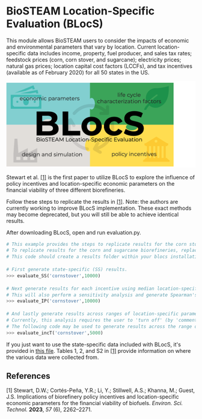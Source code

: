 # BioSTEAM Location-Specific Evaluation  (BLocS)

This module allows BioSTEAM users to consider the impacts of economic and environmental parameters that vary by location. Current location-specific data includes income, property, fuel producer, and sales tax rates; feedstock prices (corn, corn stover, and sugarcane); electricity prices; natural gas prices; location capital cost factors (LCCFs), and tax incentives (available as of February 2020) for all 50 states in the US.

![BLocS Logo](https://github.com/BioSTEAMDevelopmentGroup/BLocS/blob/main/BLocS_logo.tiff "BLocS Logo")

Stewart et al. [[1]](#1) is the first paper to utilize BLocS to explore the influence of policy incentives and location-specific economic parameters on the financial viability of three different biorefineries.

Follow these steps to replicate the results in [[1]](#1). Note: the authors are currently working to improve BLocS implementation. These exact methods may become deprecated, but you will still be able to achieve identical results.

After downloading BLocS, open and run evaluation.py.
```python
# This example provides the steps to replicate results for the corn stover biorefinery.
# To replicate results for the corn and sugarcane biorefineries, replace 'cornstover' in the following functions with 'corn' or 'sugarcane'.
# This code should create a results folder within your blocs installation and output the results there.

# First generate state-specific (SS) results.
>>> evaluate_SS('cornstover',10000)

# Next generate results for each incentive using median location-specific parameters.
# This will also perform a sensitivity analysis and generate Spearman's rho correlation coefficients for each metric and parameter.
>>> evaluate_IP('cornstover',10000)

# And lastly generate results across ranges of location-specific parameters. 
# Currently, this analysis requires the user to 'turn off' (by 'commenting out' using #) other location-specific parameters in create_IPs_model.
# The following code may be used to generate results across the range of state income tax rates. Be sure to 'turn off' the other location-specific parameters in lines 780-810.
>>> evaluate_incT('cornstover',5000)
```

If you just want to use the state-specific data included with BLocS, it's provided in [this file](https://github.com/BioSTEAMDevelopmentGroup/BLocS/blob/main/blocs/incentives/state_scenarios_for_import.xlsx). Tables 1, 2, and S2 in [[1]](#1) provide information on where the various data were collected from.

## References
<a id="1">[1]</a>
  Stewart, D.W.; Cortés-Peña, Y.R.; Li, Y.; Stillwell, A.S.; Khanna, M.; Guest, J.S. Implications of biorefinery policy incentives and location-specific economic parameters for the financial viability of biofuels. _Environ. Sci. Technol._ **2023**, _57_ (6), 2262–2271.
